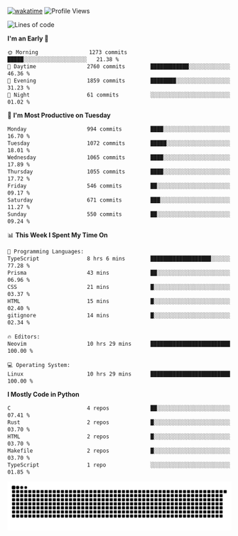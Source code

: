 [![wakatime](https://wakatime.com/badge/user/b920b284-3cde-4cd4-b72e-f7f22d050b16.svg)](https://wakatime.com/@b920b284-3cde-4cd4-b72e-f7f22d050b16)
![Profile Views](http://img.shields.io/badge/Profile%20Views-4586-blue)
<!--START_SECTION:waka-->
![Lines of code](https://img.shields.io/badge/From%20Hello%20World%20I%27ve%20Written-5.2%20million%20lines%20of%20code-blue)

**I'm an Early 🐤** 

```text
🌞 Morning                1273 commits        █████░░░░░░░░░░░░░░░░░░░░   21.38 % 
🌆 Daytime                2760 commits        ████████████░░░░░░░░░░░░░   46.36 % 
🌃 Evening                1859 commits        ████████░░░░░░░░░░░░░░░░░   31.23 % 
🌙 Night                  61 commits          ░░░░░░░░░░░░░░░░░░░░░░░░░   01.02 % 
```
📅 **I'm Most Productive on Tuesday** 

```text
Monday                   994 commits         ████░░░░░░░░░░░░░░░░░░░░░   16.70 % 
Tuesday                  1072 commits        █████░░░░░░░░░░░░░░░░░░░░   18.01 % 
Wednesday                1065 commits        ████░░░░░░░░░░░░░░░░░░░░░   17.89 % 
Thursday                 1055 commits        ████░░░░░░░░░░░░░░░░░░░░░   17.72 % 
Friday                   546 commits         ██░░░░░░░░░░░░░░░░░░░░░░░   09.17 % 
Saturday                 671 commits         ███░░░░░░░░░░░░░░░░░░░░░░   11.27 % 
Sunday                   550 commits         ██░░░░░░░░░░░░░░░░░░░░░░░   09.24 % 
```


📊 **This Week I Spent My Time On** 

```text
💬 Programming Languages: 
TypeScript               8 hrs 6 mins        ███████████████████░░░░░░   77.28 % 
Prisma                   43 mins             ██░░░░░░░░░░░░░░░░░░░░░░░   06.96 % 
CSS                      21 mins             █░░░░░░░░░░░░░░░░░░░░░░░░   03.37 % 
HTML                     15 mins             █░░░░░░░░░░░░░░░░░░░░░░░░   02.40 % 
gitignore                14 mins             █░░░░░░░░░░░░░░░░░░░░░░░░   02.34 % 

🔥 Editors: 
Neovim                   10 hrs 29 mins      █████████████████████████   100.00 % 

💻 Operating System: 
Linux                    10 hrs 29 mins      █████████████████████████   100.00 % 
```

**I Mostly Code in Python** 

```text
C                        4 repos             ██░░░░░░░░░░░░░░░░░░░░░░░   07.41 % 
Rust                     2 repos             █░░░░░░░░░░░░░░░░░░░░░░░░   03.70 % 
HTML                     2 repos             █░░░░░░░░░░░░░░░░░░░░░░░░   03.70 % 
Makefile                 2 repos             █░░░░░░░░░░░░░░░░░░░░░░░░   03.70 % 
TypeScript               1 repo              ░░░░░░░░░░░░░░░░░░░░░░░░░   01.85 % 
```




<!--END_SECTION:waka-->
![Snake animation](https://raw.githubusercontent.com/timmypidashev/timmypidashev/main/commits.svg)
